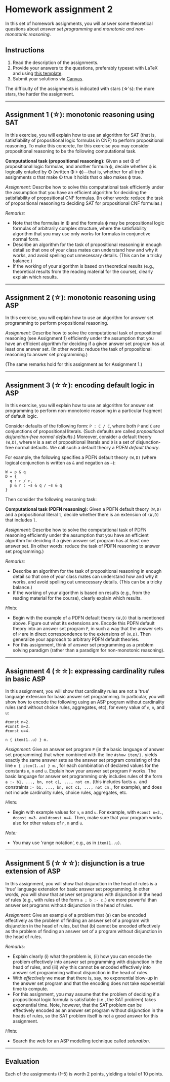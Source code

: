# Homework assignment 2

In this set of homework assignments, you will answer some theoretical questions about *answer set programming* and *monotonic and non-monotonic reasoning*.

## Instructions

1. Read the description of the assignments.
1. Provide your answers to the questions, preferably typeset with LaTeX and using [this template](../templates/homework.tex).
1. Submit your solutions via [Canvas](https://canvas.uva.nl/courses/10768).

The difficulty of the assignments is indicated with stars (&star;'s): the more stars, the harder the assignment.

---

## Assignment 1 (&star;): monotonic reasoning using SAT

In this exercise, you will explain how to use an algorithm for SAT (that is, satisfiability of propositional logic formulas in CNF) to perform propositional reasoning.
To make this concrete, for this exercise you may consider propositional reasoning to be the following computational task.

**Computational task (propositional reasoning):** Given a set &Phi; of propositional logic formulas, and another formula &varphi;, decide whether &varphi; is logically entailed by &Phi; (written &Phi; &models; &varphi;)—that is, whether for all truth assignments &alpha; that make &Phi; true it holds that &alpha; also makes &varphi; true.

*Assignment:* Describe how to solve this computational task efficiently under the assumption that you have an efficient algorithm for deciding the satisfiability of propositional CNF formulas.
(In other words: reduce the task of propositional reasoning to deciding SAT for propositional CNF formulas.)

*Remarks:*
- Note that the formulas in &Phi; and the formula &varphi; may be propositional logic formulas of arbitrarily complex structure, where the satisfiability algorithm that you may use only works for formulas in conjunctive normal form.
- Describe an algorithm for the task of propositional reasoning in enough detail so that one of your class mates can understand how and why it works, and avoid spelling out unnecessary details. (This can be a tricky balance.)
- If the working of your algorithm is based on theoretical results (e.g., theoretical results from the reading material for the course), clearly explain which results.

---

## Assignment 2 (&star;): monotonic reasoning using ASP

In this exercise, you will explain how to use an algorithm for answer set programming to perform propositional reasoning.

*Assignment:* Describe how to solve the computational task of propositional reasoning (see Assignment 1) efficiently under the assumption that you have an efficient algorithm for deciding if a given answer set program has at least one answer set.
(In other words: reduce the task of propositional reasoning to answer set programming.)

(The same remarks hold for this assignment as for Assignment 1.)

---

## Assignment 3 (&star;&star;): encoding default logic in ASP

In this exercise, you will explain how to use an algorithm for answer set programming to perform non-monotonic reasoning in a particular fragment of default logic.

Consider defaults of the following form: `P : C / C`, where both `P` and `C` are conjunctions of propositional literals. (Such defaults are called *propositional disjunction-free normal defaults*.) Moreover, consider a default theory `(W,D)`, where `W` is a set of propositional literals and `D` is a set of disjunction-free normal defaults. We call such a default theory a *PDFN default theory*.

For example, the following specifies a PDFN default theory `(W,D)` (where logical conjunction is written as `&` and negation as `~`):
```
W = p & q
D = {
  q : r / r,
  p & r : ~s & q / ~s & q
}
```

Then consider the following reasoning task:

**Computational task (PDFN reasoning):** Given a PDFN default theory `(W,D)` and a propositional literal `l`, decide whether there is an extension of `(W,D)` that includes `l`.

*Assignment:* Describe how to solve the computational task of PDFN reasoning efficiently under the assumption that you have an efficient algorithm for deciding if a given answer set program has at least one answer set.
(In other words: reduce the task of PDFN reasoning to answer set programming.)

*Remarks:*
- Describe an algorithm for the task of propositional reasoning in enough detail so that one of your class mates can understand how and why it works, and avoid spelling out unnecessary details. (This can be a tricky balance.)
- If the working of your algorithm is based on results (e.g., from the reading material for the course), clearly explain which results.

*Hints:*
- Begin with the example of a PDFN default theory `(W,D)` that is mentioned above. Figure out what its extensions are. Encode this PDFN default theory into an answer set program `P`, in such a way that the answer sets of `P` are in direct correspondence to the extensions of `(W,D)`. Then generalize your approach to arbitrary PDFN default theories.
- For this assignment, think of answer set programming as a problem solving paradigm (rather than a paradigm for non-monotonic reasoning).

---

## Assignment 4 (&star;&star;): expressing cardinality rules in basic ASP

In this assignment, you will show that cardinality rules are not a 'true' language extension for basic answer set programming. In particular, you will show how to encode the following using an ASP program without cardinality rules (and without choice rules, aggregates, etc), for every value of `n`, `m`, and `u`:

```
#const n=2.
#const m=3.
#const u=4.

n { item(1..u) } m.
```

*Assignment:* Give an answer set program `P` (in the basic language of answer set programming) that when combined with the line `#show item/1.` yields exactly the same answer sets as the answer set program consisting of the line `n { item(1..u) } m.`, for each combination of declared values for the constants `n`, `m` and `u`. Explain how your answer set program `P` works. The basic language for answer set programming only includes rules of the form `a :- b1, ..., bn, not c1, ..., not cm.` (this includes facts `a.` and constraints `:- b1, ..., bn, not c1, ..., not cm.`, for example), and does not include cardinality rules, choice rules, aggregates, etc.

*Hints:*
- Begin with example values for `n`, `m` and `u`. For example, with `#const n=2.`, `#const m=3.` and `#const u=4.` Then, make sure that your program works also for other values of `n`, `m` and `u`.

*Note:*
- You may use 'range notation', e.g., as in `item(1..u)`.

---

## Assignment 5 (&star;&star;&star;): disjunction is a true extension of ASP

In this assignment, you will show that disjunction in the head of rules is a 'true' language extension for basic answer set programming. In other words, you will show that answer set programs with disjunction in the head of rules (e.g., with rules of the form `a ; b :- c.`) are more powerful than answer set programs without disjunction in the head of rules.

*Assignment:*
Give an example of a problem that (a) can be encoded effectively as the problem of finding an answer set of a program with disjunction in the head of rules, but that (b) cannot be encoded effectively as the problem of finding  an answer set of a program without disjunction in the head of rules.

*Remarks:*
- Explain clearly (i) what the problem is, (ii) how you can encode the problem effectively into answer set programming with disjunction in the head of rules, and (iii) why this cannot be encoded effectively into answer set programming without disjunction in the head of rules.
- With *effectively* we mean that there is, say, no exponential blow-up in the answer set program and that the encoding does not take exponential time to compute.
- For this assignment, you may assume that the problem of deciding if a propositional logic formula is satisfiable (i.e., the SAT problem) takes exponential time. Note, however, that the SAT problem can be effectively encoded as an answer set program without disjunction in the heads of rules, so the SAT problem itself is not a good answer for this assignment.

*Hints:*
- Search the web for an ASP modelling technique called *saturation*.

---

## Evaluation

Each of the assignments (1–5) is worth 2 points, yielding a total of 10 points.
